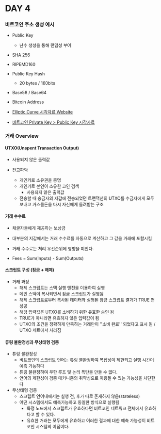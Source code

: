 # DAY 4

### 비트코인 주소 생성 예시

- Public Key
  - 난수 생성을 통해 랜덤성 부여
- SHA 256
- RIPEMD160
- Public Key Hash
  - 20 bytes / 160bits
- Base58 / Base64
- Bitcoin Address

- [Elliptic Curve 시각자료 Website](https://andrea.corbellini.name/ecc/interactive/reals-add.html)

- [비트코인 Private Key > Public Key 시각자료](https://royalforkblog.github.io/2014/08/11/graphical-address-generator/)



### 거래 Overview

#### UTXO(Unspent Transaction Output)

- 사용되지 않은 출력값

- 잔고파악
  - 개인키로 소유권을 증명
  - 개인키로 본인이 소유한 코인 검색
    - 사용되지 않은 출력값
  - 전송할 때 송금자의 지갑에 전송되었던 트랜잭션의 UTXO를 수금자에게 모두 보내고 거스름돈을 다시 자신에게 돌려받는 구조

#### 거래 수수료

- 채굴자들에게 제공하는 보상금
- 대부분의 지갑에서는 거래 수수료를 자동으로 계산하고 그 값을 거래에 포함시킴
- 거래 수수료는 처리 우선순위에 영향을 미친다.

- Fees = Sum(Inputs) - Sum(Outputs)

#### 스크립트 구성 (잠금 + 해제)

- 거래 과정
  - 해제 스크립트는  스택 실행 엔진을 이용하여 실행
  - 메인 스택이 복사되면서 잠금 스크립트가 실행됨
  - 해제 스크립트로부터 복사된 데이터와 실행된 잠금 스크립트 결과가 TRUE 면 성공
  - 해당 입력값은 UTXO를 소비하기 위한 유효한 승인 됨
  - TRUE가 아니라면 유효하지 않은 입력값이 됨
  - UTXO의 조건을 정확하게 만족하는 거래만이 ''소비 완료'' 되었다고 표시 됨 / UTXO 세트에서 사라짐

#### 튜링 불완정성과 무상태형 검증

- 튜링 불완정성
  - 비트코인의 스크립트 언어는 튜링 불완정하여 복잡성이 제한되고 실행 시간이 예측 가능하다
  - 튜링 불완정하여 무한 루프 및 논리 폭탄을 만들 수 없다.
  - 언어의 제한성이 검증 매커니즘의 취약성으로 이용될 수 있는 가능성을 차단한다
- 무상태형 검증
  - 스크립트 언어내에서는 실행 전, 후가 따로 존재하지 않음(stateless)
  - 어떤 시스템에서도 예측가능하고 동일한 방식으로 실행됨
    - 특정 노드에서 스크립트가 유효하다면 비트코인 네트워크 전체에서 유효하다고 할 수 있다.
    - 유효한 거래는 모두에게 유효하고 이러한 결과에 대한 예측 가능성이 비트코인 시스템의 이점이다.